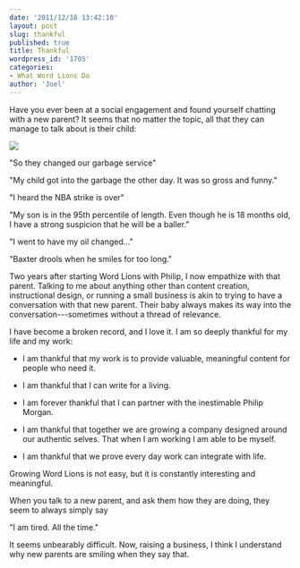 ```yaml
---
date: '2011/12/18 13:42:10'
layout: post
slug: thankful
published: true
title: Thankful
wordpress_id: '1705'
categories:
- What Word Lions Do
author: 'Joel'
---
```


Have you ever been at a social engagement and found yourself chatting with a new parent? It seems that no matter the topic, all that they can manage to talk about is their child:

[![](http://wordlions.com/wp-content/uploads/2011/12/IMAG0363-BW-169x300.jpg)](http://wordlions.com/wp-content/uploads/2011/12/IMAG0363-BW.jpg)

"So they changed our garbage service"

"My child got into the garbage the other day. It was so gross and funny." 

"I heard the NBA strike is over"


"My son is in the 95th percentile of length. Even though he is 18 months old, I have a strong suspicion that he will be a baller." 

"I went to have my oil changed…"

"Baxter drools when he smiles for too long."

Two years after starting Word Lions with Philip, I now empathize with that parent. Talking to me about anything other than content creation, instructional design, or running a small business is akin to trying to have a conversation with that new parent. Their baby always makes its way into the conversation---sometimes without a thread of relevance.

I have become a broken record, and I love it. I am so deeply thankful for my life and my work:



	
  * I am thankful that my work is to provide valuable, meaningful content for people who need it.

	
  * I am thankful that I can write for a living.

	
  * I am forever thankful that I can partner with the inestimable Philip Morgan.

	
  * I am thankful that together we are growing a company designed around our authentic selves. That when I am working I am able to be myself.

	
  * I am thankful that we prove every day work can integrate with life.


Growing Word Lions is not easy, but it is constantly interesting and meaningful.

When you talk to a new parent, and ask them how they are doing, they seem to always simply say

"I am tired. All the time."

It seems unbearably difficult. Now, raising a business, I think I understand why new parents are smiling when they say that.
